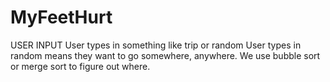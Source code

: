 # MyFeetHurt
USER INPUT
  User types in something like trip or random
  User types in random means they want to go somewhere, anywhere. We use bubble sort or merge sort to figure out where. 
